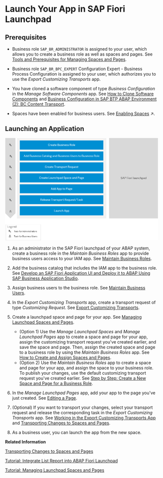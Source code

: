 <!-- loioea41912278ea4525adc3ddd4e4f7988a -->

# Launch Your App in SAP Fiori Launchpad



<a name="loioea41912278ea4525adc3ddd4e4f7988a__section_p1q_dll_xrb"/>

## Prerequisites

-   Business role `SAP_BR_ADMINISTRATOR` is assigned to your user, which allows you to create a business role as well as spaces and pages. See [Tools and Prerequisites for Managing Spaces and Pages](https://help.sap.com/viewer/10fd1742ea914256abedb34bf15bd069/Cloud/en-US/a2638d49bf25487fb79a9d0296d3b8bd.html).
-   Business role `SAP_BR_BPC_EXPERT` Configuration Expert - Business Process Configuration is assigned to your user, which authorizes you to use the *Export Customizing Transports* app.

-   You have cloned a software component of type *Business Configuration* in the *Manage Software Components* app. See [How to Clone Software Components](../50-administration-and-ops/how-to-clone-software-components-18564c5.md) and [Business Configuration in SAP BTP ABAP Environment \(2\): BC Content Transport](https://blogs.sap.com/2021/10/01/business-configuration-in-sap-btp-abap-environment-2-bc-content-transport/).

-   Spaces have been enabled for business users. See [Enabling Spaces](https://help.sap.com/viewer/10fd1742ea914256abedb34bf15bd069/Cloud/en-US/64a5e1675ce7413791a654d2228a90be.html "There are two parameters and one user setting that influence if the launchpad uses spaces or the home page for displaying the apps.") :arrow_upper_right:.



<a name="loioea41912278ea4525adc3ddd4e4f7988a__section_wzs_2ll_xrb"/>

## Launching an Application

![](images/Launch_Your_App_ABAP_d8b027c.png)

1.  As an administrator in the SAP Fiori launchpad of your ABAP system, create a business role in the *Maintain Business Roles* app to provide business users access to your IAM app. See [Maintain Business Roles](../50-administration-and-ops/maintain-business-roles-8980ad0.md).
2.  Add the business catalog that includes the IAM app to the business role. See [Develop an SAP Fiori Application UI and Deploy it to ABAP Using SAP Business Application Studio](develop-an-sap-fiori-application-ui-and-deploy-it-to-abap-using-sap-business-application-eaaeba4.md).
3.  Assign business users to the business role. See [Maintain Business Users](../50-administration-and-ops/maintain-business-users-e40e710.md).
4.  In the *Export Customizing Transports* app, create a transport request of type *Customizing Request*. See [Export Customizing Transports](../50-administration-and-ops/export-customizing-transports-fa7366c.md).
5.  Create a launchpad space and page for your app. See [Managing Launchpad Spaces and Pages](https://help.sap.com/products/BTP/10fd1742ea914256abedb34bf15bd069/e55f5cc8ccec490f83a00284659bce9f.html).
    -   \(Option 1\) Use the *Manage Launchpad Spaces* and *Manage Launchpad Pages* app to create a space and page for your app, assign the customizing transport request you've created earlier, and save the space and page. Then, assign the created space and page to a business role by using the *Maintain Business Roles* app. See [How to Create and Assign Spaces and Pages](https://help.sap.com/products/BTP/10fd1742ea914256abedb34bf15bd069/a2318ca9a44b474daadaad85feb2f364.html).
    -   \(Option 2\) Use the *Maintain Business Roles* app to create a space and page for your app, and assign the space to your business role. To publish your changes, use the default customizing transport request you've created earlier. See [Step by Step: Create a New Space and Page for a Business Role](https://help.sap.com/products/BTP/10fd1742ea914256abedb34bf15bd069/ab05d9e086554a08af88d6482deb1bcb.html?version=Cloud).

6.  In the *Manage Launchpad Pages* app, add your app to the page you've just created. See [Editing a Page](https://help.sap.com/products/BTP/10fd1742ea914256abedb34bf15bd069/7b42aad18c53439db2cce55719253674.html?version=Cloud).
7.  \(Optional\) If you want to transport your changes, select your transport request and release the corresponding task in the *Export Customizing Transports* app. See [Working in the Export Customizing Transports App](../50-administration-and-ops/working-in-the-export-customizing-transports-app-cc16fd0.md) and [Transporting Changes to Spaces and Pages](https://help.sap.com/viewer/10fd1742ea914256abedb34bf15bd069/Cloud/en-US/cc9914d702be4ec0b71b8a74d0549b36.html).
8.  As a business user, you can launch the app from the new space.

**Related Information**  


[Transporting Changes to Spaces and Pages](https://help.sap.com/viewer/10fd1742ea914256abedb34bf15bd069/Cloud/en-US/cc9914d702be4ec0b71b8a74d0549b36.html)

[Tutorial: Integrate List Report into ABAP Fiori Launchpad](https://developers.sap.com/tutorials/abap-environment-abap-flp.html)

[Tutorial: Managing Launchpad Spaces and Pages](https://education.hana.ondemand.com/education/pub/s4/index.html?library=library.txt&show=project!PR_4DFA77D97EA8389A)

